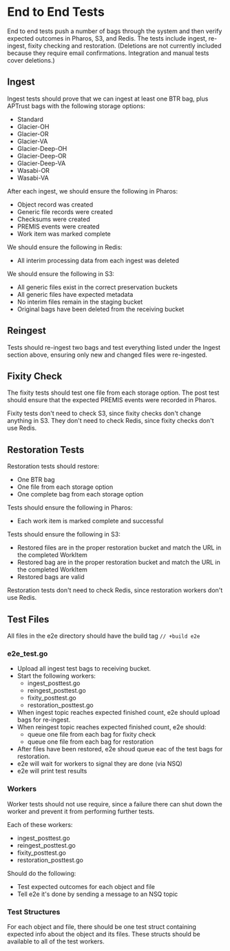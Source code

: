 # End to End Tests

End to end tests push a number of bags through the system and then verify expected
outcomes in Pharos, S3, and Redis. The tests include ingest, re-ingest, fixity
checking and restoration. (Deletions are not currently included because they require
email confirmations. Integration and manual tests cover deletions.)

## Ingest

Ingest tests should prove that we can ingest at least one BTR bag, plus APTrust
bags with the following storage options:

* Standard
* Glacier-OH
* Glacier-OR
* Glacier-VA
* Glacier-Deep-OH
* Glacier-Deep-OR
* Glacier-Deep-VA
* Wasabi-OR
* Wasabi-VA

After each ingest, we should ensure the following in Pharos:

* Object record was created
* Generic file records were created
* Checksums were created
* PREMIS events were created
* Work item was marked complete

We should ensure the following in Redis:

* All interim processing data from each ingest was deleted

We should ensure the following in S3:

* All generic files exist in the correct preservation buckets
* All generic files have expected metadata
* No interim files remain in the staging bucket
* Original bags have been deleted from the receiving bucket

## Reingest

Tests should re-ingest two bags and test everything listed under the Ingest
section above, ensuring only new and changed files were re-ingested.

## Fixity Check

The fixity tests should test one file from each storage option. The post test
should ensure that the expected PREMIS events were recorded in Pharos.

Fixity tests don't need to check S3, since fixity checks don't change anything
in S3. They don't need to check Redis, since fixity checks don't use Redis.

## Restoration Tests

Restoration tests should restore:

* One BTR bag
* One file from each storage option
* One complete bag from each storage option

Tests should ensure the following in Pharos:

* Each work item is marked complete and successful

Tests should ensure the following in S3:

* Restored files are in the proper restoration bucket and match the URL in the
  completed WorkItem
* Restored bag are in the proper restoration bucket and match the URL in the
  completed WorkItem
* Restored bags are valid

Restoration tests don't need to check Redis, since restoration workers don't
use Redis.

## Test Files

All files in the e2e directory should have the build tag `// +build e2e`

### e2e_test.go

* Upload all ingest test bags to receiving bucket.
* Start the following workers:
    * ingest_posttest.go
    * reingest_posttest.go
    * fixity_posttest.go
    * restoration_posttest.go
* When ingest topic reaches expected finished count, e2e should upload
  bags for re-ingest.
* When reingest topic reaches expected finished count, e2e should:
    * queue one file from each bag for fixity check
    * queue one file from each bag for restoration
* After files have been restored, e2e shoud queue eac of the test bags
  for restoration.
* e2e will wait for workers to signal they are done (via NSQ)
* e2e will print test results

### Workers

Worker tests should not use require, since a failure there can shut down the
worker and prevent it from performing further tests.

Each of these workers:

* ingest_posttest.go
* reingest_posttest.go
* fixity_posttest.go
* restoration_posttest.go

Should do the following:

* Test expected outcomes for each object and file
* Tell e2e it's done by sending a message to an NSQ topic

### Test Structures

For each object and file, there should be one test struct containing expected
info about the object and its files. These structs should be available to all
of the test workers.
